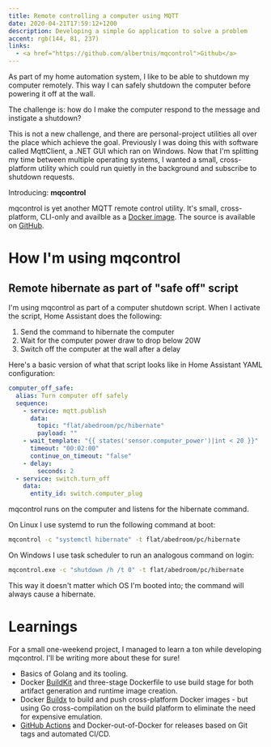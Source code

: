 ```yaml
---
title: Remote controlling a computer using MQTT
date: 2020-04-21T17:59:12+1200
description: Developing a simple Go application to solve a problem
accent: rgb(144, 81, 237)
links:
  - <a href="https://github.com/albertnis/mqcontrol">Github</a>
---
```


As part of my home automation system, I like to be able to shutdown my computer remotely. This way I can safely shutdown the computer before powering it off at the wall.

The challenge is: how do I make the computer respond to the message and instigate a shutdown?

This is not a new challenge, and there are personal-project utilities all over the place which achieve the goal. Previously I was doing this with software called MqttClient, a .NET GUI which ran on Windows. Now that I'm splitting my time between multiple operating systems, I wanted a small, cross-platform utility which could run quietly in the background and subscribe to shutdown requests.

Introducing: **mqcontrol**

mqcontrol is yet another MQTT remote control utility. It's small, cross-platform, CLI-only and availble as a [Docker image][mqcontrol-dockerhub]. The source is available on [GitHub][mqcontrol-github].

# How I'm using mqcontrol

## Remote hibernate as part of "safe off" script

I'm using mqcontrol as part of a computer shutdown script. When I activate the script, Home Assistant does the following:

1. Send the command to hibernate the computer
1. Wait for the computer power draw to drop below 20W
1. Switch off the computer at the wall after a delay

Here's a basic version of what that script looks like in Home Assistant YAML configuration:

```yaml
computer_off_safe:
  alias: Turn computer off safely
  sequence:
    - service: mqtt.publish
      data:
        topic: "flat/abedroom/pc/hibernate"
        payload: ""
    - wait_template: "{{ states('sensor.computer_power')|int < 20 }}"
      timeout: "00:02:00"
      continue_on_timeout: "false"
    - delay:
        seconds: 2
  - service: switch.turn_off
    data:
      entity_id: switch.computer_plug
```

mqcontrol runs on the computer and listens for the hibernate command.

On Linux I use systemd to run the following command at boot:

```bash
mqcontrol -c "systemctl hibernate" -t flat/abedroom/pc/hibernate
```

On Windows I use task scheduler to run an analogous command on login:

```bash
mqcontrol.exe -c "shutdown /h /t 0" -t flat/abedroom/pc/hibernate
```

This way it doesn't matter which OS I'm booted into; the command will always cause a hibernate.

##

# Learnings

For a small one-weekend project, I managed to learn a ton while developing mqcontrol. I'll be writing more about these for sure!

- Basics of Golang and its tooling.
- Docker [BuildKit][buildkit] and three-stage Dockerfile to use build stage for both artifact generation and runtime image creation.
- Docker [Buildx][buildx] to build and push cross-platform Docker images - but using Go cross-compilation on the build platform to eliminate the need for expensive emulation.
- [GitHub Actions][actions] and Docker-out-of-Docker for releases based on Git tags and automated CI/CD.

[mqcontrol-github]: https://github.com/albertnis/mqcontrol
[mqcontrol-dockerhub]: https://hub.docker.com/r/albertnis/mqcontrol
[buildkit]: https://docs.docker.com/develop/develop-images/build_enhancements/
[buildx]: https://github.com/docker/buildx
[actions]: https://github.com/features/actions
